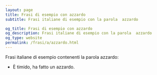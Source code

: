 ```yaml
---
layout: page
title: Frasi di esempio con azzardo 
subtitle: Frasi italiane di esempio con la parola  azzardo

og_title: Frasi di esempio con azzardo 
og_description: Frasi italiane di esempio con la parola  azzardo
og_type: website
permalink: /frasi/a/azzardo.html
---
```


Frasi italiane di esempio contenenti la parola azzardo:


- È timido, ha fatto un azzardo.

